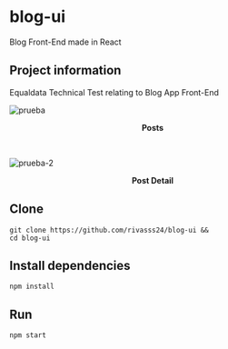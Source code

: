 # blog-ui
Blog Front-End made in React

## Project information
Equaldata Technical Test relating to Blog App Front-End

![prueba](https://user-images.githubusercontent.com/80996376/216750403-cd3b5148-13fc-4592-9284-98079d1175ee.png)
<p align="center">
<strong>
Posts
</strong>
</p>

<br />

![prueba-2](https://user-images.githubusercontent.com/80996376/216750418-19632604-bd66-4301-a5b2-94aa50e8b70e.png)
<p align="center">
<strong>
Post Detail
</strong>
</p>

## Clone
```$
git clone https://github.com/rivasss24/blog-ui &&
cd blog-ui
```

## Install dependencies
```$
npm install
```

## Run
```$
npm start
```

